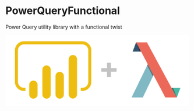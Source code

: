 # PowerQueryFunctional
Power Query utility library with a functional twist

![heading](media/heading.png)
